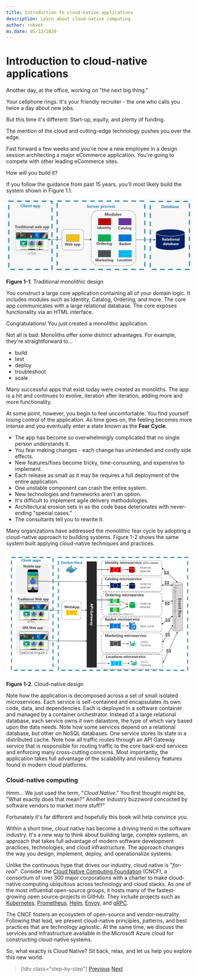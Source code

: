 ```yaml
---
title: Introduction to cloud-native applications
description: Learn about cloud-native computing
author: robvet
ms.date: 05/13/2020
---
```


# Introduction to cloud-native applications

Another day, at the office, working on "the next big thing."

Your cellphone rings. It's your friendly recruiter - the one who calls you twice a day about new jobs.

But this time it's different: Start-up, equity, and plenty of funding.

The mention of the cloud and cutting-edge technology pushes you over the edge.

Fast forward a few weeks and you're now a new employee in a design session architecting a major eCommerce application. You're going to compete with other leading eCommerce sites.

How will you build it?

If you follow the guidance from past 15 years, you'll most likely build the system shown in Figure 1.1.

![Traditional monolithic design](./media/monolithic-design.png)

**Figure 1-1**. Traditional monolithic design

You construct a large core application containing all of your domain logic. It includes modules such as Identity, Catalog, Ordering, and more. The core app communicates with a large relational database. The core exposes functionality via an HTML interface.

Congratulations!  You just created a monolithic application.

Not all is bad. Monoliths offer some distinct advantages. For example, they're straightforward to...

- build
- test
- deploy
- troubleshoot
- scale

Many successful apps that exist today were created as monoliths. The app is a hit and continues to evolve, iteration after iteration, adding more and more functionality.

At some point, however, you begin to feel uncomfortable. You find yourself losing control of the application. As time goes on, the feeling becomes more intense and you eventually enter a state known as the **Fear Cycle**.

- The app has become so overwhelmingly complicated that no single person understands it.
- You fear making changes - each change has unintended and costly side effects.
- New features/fixes become tricky, time-consuming, and expensive to implement.
- Each release as small as it may be requires a full deployment of the entire application.
- One unstable component can crash the entire system.
- New technologies and frameworks aren't an option.
- It's difficult to implement agile delivery methodologies.
- Architectural erosion sets in as the code base deteriorates with never-ending "special cases."
- The consultants tell you to rewrite it.

Many organizations have addressed the monolithic fear cycle by adopting a cloud-native approach to building systems. Figure 1-2 shows the same system built applying cloud-native techniques and practices.

![Cloud-Native Design](./media/cloud-native-design.png)

**Figure 1-2**. Cloud-native design

Note how the application is decomposed across a set of small isolated microservices. Each service is self-contained and encapsulates its own code, data, and dependencies. Each is deployed in a software container and managed by a container orchestrator. Instead of a large relational database, each service owns it own datastore, the type of which vary based upon the data needs. Note how some services depend on a relational database, but other on NoSQL databases. One service stores its state in a distributed cache. Note how all traffic routes through an API Gateway service that is responsible for routing traffic to the core back-end services  and enforcing many cross-cutting concerns. Most importantly, the application takes full advantage of the scalability and resiliency features found in modern cloud platforms.

### Cloud-native computing

Hmm... We just used the term, "*Cloud Native*." You first thought might be, "What exactly does that mean?" Another industry buzzword concocted by software vendors to market more stuff?"

Fortunately it's far different and hopefully this book will help convince you.

Within a short time, cloud native has become a driving trend in the software industry. It's a new way to think about building large, complex systems, an approach that takes full advantage of modern software development practices, technologies, and cloud infrastructure. The approach changes the way you design, implement, deploy, and operationalize systems.

Unlike the continuous hype that drives our industry, cloud native is "*for-real*". Consider the [Cloud Native Computing Foundation](https://www.cncf.io/) (CNCF), a consortium of over 300 major corporations with a charter to make cloud-native computing ubiquitous across technology and cloud stacks. As one of the most influential open-source groups, it hosts many of the fastest-growing open source-projects in GitHub. They include projects such as [Kubernetes](https://kubernetes.io/), [Prometheus](https://prometheus.io/), [Helm](https://helm.sh/), [Envoy](https://www.envoyproxy.io/), and [gRPC](https://grpc.io/).

The CNCF fosters an ecosystem of open-source and vendor-neutrality. Following that lead, we present cloud-native principles, patterns, and best practices that are technology agnostic. At the same time, we discuss the services and infrastructure available in the Microsoft Azure cloud for constructing cloud-native systems.

So, what exactly is Cloud Native? Sit back, relax, and let us help you explore this new world.

>[!div class="step-by-step"]
>[Previous](index.md)
>[Next](definition.md)
